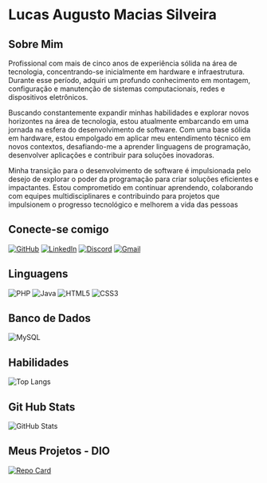 # Lucas Augusto Macias Silveira

## Sobre Mim

Profissional com mais de cinco anos de experiência sólida na área de tecnologia, concentrando-se inicialmente em hardware e infraestrutura. Durante esse período, adquiri um profundo conhecimento em montagem, configuração e manutenção de sistemas computacionais, redes e dispositivos eletrônicos.

Buscando constantemente expandir minhas habilidades e explorar novos horizontes na área de tecnologia, estou atualmente embarcando em uma jornada na esfera do desenvolvimento de software. Com uma base sólida em hardware, estou empolgado em aplicar meu entendimento técnico em novos contextos, desafiando-me a aprender linguagens de programação, desenvolver aplicações e contribuir para soluções inovadoras.

Minha transição para o desenvolvimento de software é impulsionada pelo desejo de explorar o poder da programação para criar soluções eficientes e impactantes. Estou comprometido em continuar aprendendo, colaborando com equipes multidisciplinares e contribuindo para projetos que impulsionem o progresso tecnológico e melhorem a vida das pessoas

## Conecte-se comigo
[![GitHub](https://img.shields.io/badge/GitHub-100000?style=for-the-badge&logo=github&logoColor=white)](https://github.com/xXASURAXx)
[![LinkedIn](https://img.shields.io/badge/LinkedIn-0077B5?style=for-the-badge&logo=linkedin&logoColor=white)](https://www.linkedin.com/in/lucas-augusto-33217546/)
[![Discord](https://img.shields.io/badge/Discord-7289DA?style=for-the-badge&logo=discord&logoColor=white)](https://discord.com/channels/xxasuraxx/)
[![Gmail](https://img.shields.io/badge/Gmail-333333?style=for-the-badge&logo=gmail&logoColor=red)](mailto:lucasaugusto96@gmail.com)

## Linguagens

![PHP](https://img.shields.io/badge/PHP-777BB4?style=for-the-badge&logo=php&logoColor=white)
![Java](https://img.shields.io/badge/java-%23ED8B00.svg?style=for-the-badge&logo=openjdk&logoColor=white)
![HTML5](https://img.shields.io/badge/HTML5-E34F26?style=for-the-badge&logo=html5&logoColor=white)
![CSS3](https://img.shields.io/badge/CSS3-1572B6?style=for-the-badge&logo=css3&logoColor=white)

## Banco de Dados

![MySQL](https://img.shields.io/badge/MySQL-00000F?style=for-the-badge&logo=mysql&logoColor=white)

## Habilidades
![Top Langs](https://github-readme-stats-git-masterrstaa-rickstaa.vercel.app/api/top-langs/?username=xXASURAXx&bg_color=000&border_color=30A3DC&title_color=E94D5F&text_color=FFF)

## Git Hub Stats
![GitHub Stats](https://github-readme-stats.vercel.app/api?username=xXASURAXx&theme=transparent&bg_color=000&border_color=30A3DC&show_icons=true&icon_color=30A3DC&title_color=E94D5F&text_color=FFF)

## Meus Projetos - DIO
[![Repo Card](https://github-readme-stats.vercel.app/api/pin/?username=xXASURAXx&repo=dio-lab-open-source&bg_color=000&border_color=30A3DC&show_icons=true&icon_color=30A3DC&title_color=E94D5F&text_color=FFF)](https://github.com/CarlosCarreira/dio-lab-open-source)
